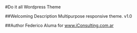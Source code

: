 #Do it all Wordpress Theme

##Welcoming Description
Multipurpose responsive theme. v1.0

##Author
Federico Aluma for www.iConsulting.com.ar